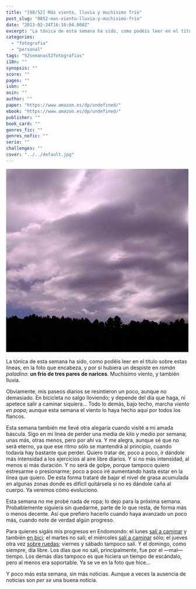 ```yaml
---
title: "[08/52] Más viento, lluvia y muchísimo frío"
post_slug: "0852-mas-viento-lluvia-y-muchisimo-frio"
date: "2013-02-24T16:10:04.000Z"
excerpt: "La tónica de esta semana ha sido, como podéis leer en el título sobre estas líneas, en la foto que encabeza, y por si hubiera un despiste en román paladino: un frío de tres pares de narices. Muchísimo viento, y también lluvia."
categories: 
  - "fotografia"
  - "personal"
tags: "52semanas52fotografias"
i18n: ""
synopsis: ""
score: ""
pages: ""
isbn: ""
asin: ""
author: ""
paper: "https://www.amazon.es/dp/undefined/"
ebook: "https://www.amazon.es/dp/undefined/"
publisher: ""
book_card: ""
genres_fic: ""
genres_nofic: ""
serie: ""
challenges: ""
cover: "../../default.jpg"
---
```


![[08/52] Más viento, lluvia y muchísimo frío](images/instaweek08-13.jpg)

La tónica de esta semana ha sido, como podéis leer en el título sobre estas líneas, en la foto que encabeza, y por si hubiera un despiste en _román paladino_: **un frío de tres pares de narices**. Muchísimo viento, y también lluvia.

Obviamente, mis paseos diarios se resintieron un poco, aunque no demasiado. En bicicleta no salgo lloviendo; y depende del día que haga, ni apetece salir a caminar siquiera… Todo lo demás, bajo techo, marcha _viento en popa_; aunque esta semana el viento lo haya hecho aquí por todos los flancos.

Esta semana también me llevé otra alegaría cuando visité a mi amada báscula. Sigo en mi línea de perder una media de kilo y medio por semana; unas más, otras menos, pero por ahí va. Y me alegra, aunque sé que no será eterno, ya que ese ritmo sólo se mantendrá al principio, cuando todavía hay bastante que perder. Quiero tratar de, poco a poco, ir dándole más intensidad a los ejercicios al aire libre diarios. Y si no más intensidad, al menos sí más duración. Y no será de golpe, porque tampoco quiero estresarme o presionarme; poco a poco iré aumentando hasta estar en la línea que quiero. De esta forma trataré de bajar el nivel de grasa acumulada en algunas zonas donde es difícil quitársela si no es dándole caña al cuerpo. Ya veremos cómo evoluciono.

Esta semana no me probé nada de ropa; lo dejo para la próxima semana. Probablemente siguiera sin quedarme, parte de lo que resta, de forma más o menos decente. Así que prefiero hacerlo cuando haya avanzado un poco más, cuando note de verdad algún progreso.

Para quienes sigáis mis progresos en Endomondo: el lunes [salí a caminar](http://www.endomondo.com/workouts/160192249/2023456) y también [en bici](http://www.endomondo.com/workouts/160195294/2023456); el martes no salí; el miércoles [salí a caminar](http://www.endomondo.com/workouts/160741313/2023456) sólo; el jueves otra vez [sobre ruedas](http://www.endomondo.com/workouts/161002732/2023456); viernes y sábado tampoco salí. Y el domingo, como siempre, día libre. Los días que no salí, principalmente, fue por el —mal— tiempo. Los demás días tampoco es que hiciera un tiempo de escándalo, pero al menos era soportable. Ya se ve en la foto que hice…

Y poco más esta semana, sin más noticias. Aunque a veces la ausencia de noticias son _per se_ una buena noticia.
